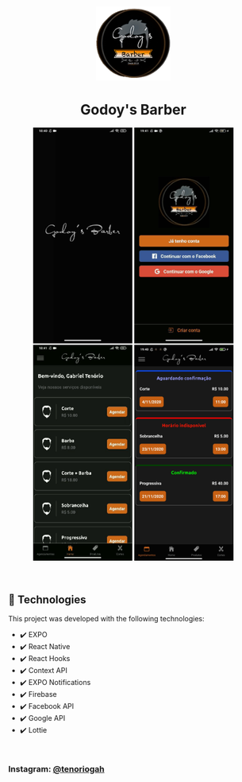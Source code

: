 <h1 align="center"> 
  <br> 
  <img src="./github/icon.png" alt="Godoy's Barber" width="150">
  <br>
  <br>
  Godoy's Barber
</h1>

<div align="center">
<img src="./github/bootAnimation.gif" alt="Godoy's Barber" width="200">
<img src="./github/login.gif" alt="Godoy's Barber" width="200">
<img src="./github/home.gif" alt="Godoy's Barber" width="200"> 
<img src="./github/schedules.jpg" alt="Godoy's Barber" width="200">
<br>
<br>
<br>
</div>

## 🚀 Technologies

This project was developed with the following technologies:

- ✔️ EXPO
- ✔️ React Native
- ✔️ React Hooks
- ✔️ Context API
- ✔️ EXPO Notifications
- ✔️ Firebase
- ✔️ Facebook API
- ✔️ Google API
- ✔️ Lottie

<br>

### Instagram: [@tenoriogah](https://www.instagram.com/tenoriogah)
